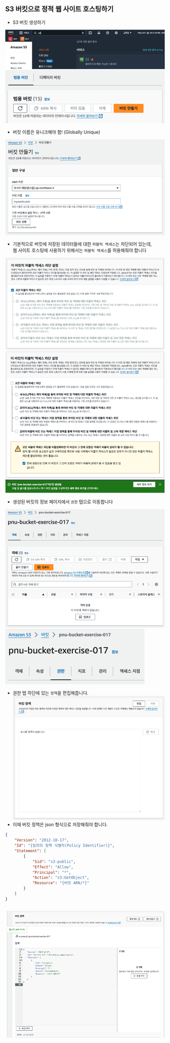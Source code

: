 ## S3 버킷으로 정적 웹 사이트 호스팅하기
- S3 버킷 생성하기

![](images/3_01.png)
![](images/3_02.png)
- 버킷 이름은 유니크해야 함! (Globally Unique)

![](images/3_03.png)
- 기본적으로 버킷에 저장된 데이터들에 대한 `퍼블릭 엑세스`는 차단되어 있는데,  
웹 사이트 호스팅에 사용하기 위해서는 `퍼블릭 엑세스`를 허용해줘야 합니다

![](images/3_04.png)
![](images/3_05.png)
![](images/3_06.png)
- 생성된 버킷의 정보 페이지에서 `권한` 탭으로 이동합니다

![](images/3_07.png)
![](images/3_08.png)
- 권한 탭 하단에 있는 `정책`을 편집해줍니다.
![](images/3_09.png)
- 이때 버킷 정책은 json 형식으로 저장해줘야 합니다.
```json
{
    "Version": "2012-10-17",
    "Id": "{임의의 정책 식별자(Policy Identifier)}",
    "Statement": [
        {
            "Sid": "s3-public",
            "Effect": "Allow",
            "Principal": "*",
            "Action": "s3:GetObject",
            "Resource": "{버킷 ARN/*}"
        }
    ]
}
```
![](images/3_10.png)
- 

